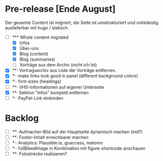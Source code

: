 
# Pre-release [Ende August]

Der gesamte Content ist migriert, die Seite ist umstrukturiert und vollständig auslieferbar mit hugo / statisch.

- [ ] *** Whole content migrated
    - [x] Infos
    - [x] Über-uns
    - [x] Blog (content)
    - [x] Blog (summaries)
    - [ ] Vorträge aus dem Archiv (nicht ich lol)
- [x] **·  Vortragsarchiv aus Liste der Vorträge entfernen.
- [x] *·· make links look good in panel (different background colors)
- [x] *·· font-sizes (headings)
- [ ] **· VHS-Informationen auf eigener Unterseite
- [x] **· Sektion "Infos" komplett entfernen
- [ ] *·· PayPal-Link einbinden

# Backlog

- [ ] **· Aufmacher-Bild auf der Hauptseite dynamisch machen (md?)
- [ ] **· Footer-Inhalt erreichbarer machen
- [ ] *·· Analytics: Plausible.io, goaccess, matomo
- [ ] *·· fullBleedImage in Kombination mit figure-shortcode anschauen
- [ ] **· Fotostrecke realisieren?